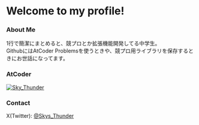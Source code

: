 # Welcome to my profile!
### About Me
1行で簡潔にまとめると、競プロとか拡張機能開発してる中学生。  
GithubにはAtCoder Problemsを使うときや、競プロ用ライブラリを保存するときにお世話になってます。

### AtCoder 
[![Sky_Thunder](https://img.shields.io/endpoint?url=https%3A%2F%2Fatcoder-badges.now.sh%2Fapi%2Fatcoder%2Fjson%2FSky_Thunder)](https://atcoder.jp/users/Sky_Thunder)

### Contact
X(Twitter): [@Skys_Thunder](https://twitter.com/Skys_Thunder)
